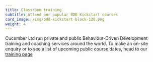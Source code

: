 ```yaml
---
title: Classroom training
subtitle: Attend our popular BDD Kickstart courses
card_image: /img/bdd-kickstart-black-128.png
weight: 4
---
```

Cucumber Ltd run private and public Behaviour-Driven Development training and coaching services around the world. To make an on-site enquiry or to see a list of upcoming public course dates, head to our [training page](https://cucumber.io/training)


